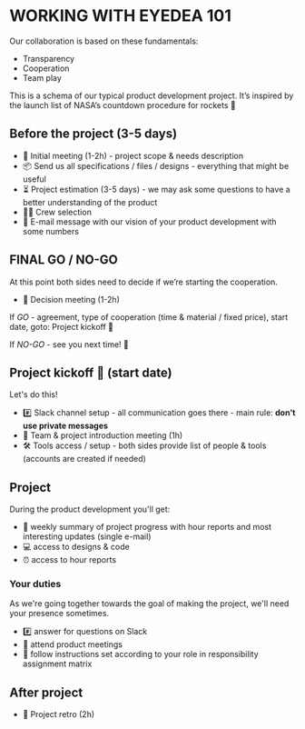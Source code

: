 # WORKING WITH EYEDEA 101 

Our collaboration is based on these fundamentals: 

- Transparency
- Cooperation
- Team play

This is a schema of our typical product development project. It’s inspired by the launch list of NASA’s countdown procedure for rockets 🚀

## Before the project (3-5 days)

- 📅 Initial meeting (1-2h) - project scope & needs description
- 📦 Send us all specifications / files / designs - everything that might be useful 
- ⏳ Project estimation (3-5 days) -  we may ask some questions to have a better understanding of the product
- 🧑‍🚀 Crew selection 
- 📩 E-mail message with our vision of your product development with some numbers 


## FINAL GO / NO-GO

At this point both sides need to decide if we’re starting the cooperation. 

- 📅 Decision meeting (1-2h)

If *GO* - agreement, type of cooperation (time & material / fixed price), start date, goto: Project kickoff 🚀

If *NO-GO* - see you next time! 👋


## Project kickoff 🚀 (start date)

Let's do this!

- #️⃣ Slack channel setup - all communication goes there - main rule: **don't use private messages** 
- 📅 Team & project introduction meeting (1h)
- 🛠 Tools access / setup - both sides provide list of people & tools (accounts are created if needed)


## Project 

During the product development you'll get: 

- 📩 weekly summary of project progress with hour reports and most interesting updates (single e-mail)
- 💻 access to designs & code
- ⏰ access to hour reports

### Your duties

As we're going together towards the goal of making the project, we'll need your presence sometimes.

- #️⃣ answer for questions on Slack
- 📅 attend product meetings 
- 🙋‍ follow instructions set according to your role in responsibility assignment matrix

## After project

- 📅 Project retro (2h)
